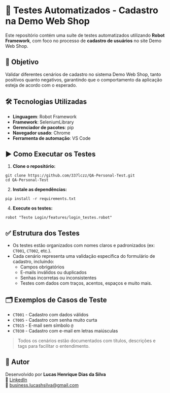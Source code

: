 # 🧪 Testes Automatizados - Cadastro na Demo Web Shop

Este repositório contém uma suíte de testes automatizados utilizando **Robot Framework**, com foco no processo de **cadastro de usuários** no site Demo Web Shop.

## 📌 Objetivo

Validar diferentes cenários de cadastro no sistema Demo Web Shop, tanto positivos quanto negativos, garantindo que o comportamento da aplicação esteja de acordo com o esperado.

## 🛠 Tecnologias Utilizadas

- **Linguagem**: Robot Framework
- **Framework**: SeleniumLibrary
- **Gerenciador de pacotes**: pip
- **Navegador usado**: Chrome
- **Ferramenta de automação**: VS Code

## ▶️ Como Executar os Testes

1. **Clone o repositório:**
```
git clone https://github.com/337lczz/QA-Personal-Test.git
cd QA-Personal-Test
```

2. **Instale as dependências:**
```
pip install -r requirements.txt
```

4. **Execute os testes:**
```
robot "Teste Login/features/login_testes.robot"
```

## ✅ Estrutura dos Testes

- Os testes estão organizados com nomes claros e padronizados (ex: `CT001`, `CT002`, etc.).
- Cada cenário representa uma validação específica do formulário de cadastro, incluindo:
  - Campos obrigatórios
  - E-mails inválidos ou duplicados
  - Senhas incorretas ou inconsistentes
  - Testes com dados com traços, acentos, espaços e muito mais.

## 🗂 Exemplos de Casos de Teste

- `CT001` - Cadastro com dados válidos
- `CT005` - Cadastro com senha muito curta
- `CT015` - E-mail sem símbolo `@`
- `CT030` - Cadastro com e-mail em letras maiúsculas

> Todos os cenários estão documentados com títulos, descrições e tags para facilitar o entendimento.

## 👤 Autor

Desenvolvido por **Lucas Henrique Dias da Silva**  
🔗 [LinkedIn](https://www.linkedin.com/in/lucas-silva-6b461b346/)  
📧 business.lucashsilva@gmail.com
